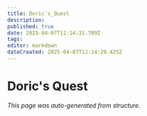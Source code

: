 ```yaml
---
title: Doric's_Quest
description: 
published: true
date: 2025-04-07T11:14:31.709Z
tags: 
editor: markdown
dateCreated: 2025-04-07T11:14:29.425Z
---
```


# Doric's Quest

*This page was auto-generated from structure.*
